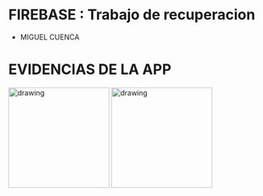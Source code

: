 # FIREBASE : Trabajo de recuperacion
 
  
 - MIGUEL CUENCA

  [Ionic]: https://ionicframework.com/docs
  [Firebase]: https://firebase.google.com/docs?hl=es-419


EVIDENCIAS DE LA APP
========

<img src="https://i.ibb.co/CvMNTxY/Screenshot-20221212-233359.png" alt="drawing" width="200"/>
<img src="https://i.ibb.co/MSGkQFW/Screenshot-20221212-234922.png" alt="drawing" width="200"/>

